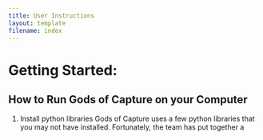 ```yaml
---
title: User Instructions
layout: template
filename: index
---
```


# Getting Started:
## How to Run Gods of Capture on your Computer
1. Install python libraries
Gods of Capture uses a few python libraries that you may not have installed.
Fortunately, the team has put together a 
